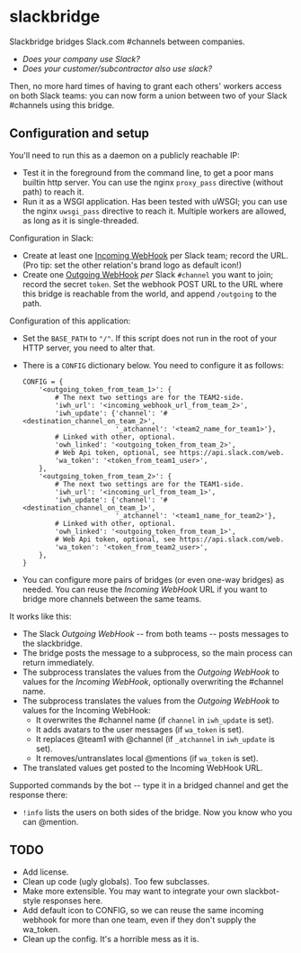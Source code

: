 slackbridge
===========

Slackbridge bridges Slack.com #channels between companies.

  * _Does your company use Slack?_
  * _Does your customer/subcontractor also use slack?_

Then, no more hard times of having to grant each others' workers access
on both Slack teams: you can now form a union between two of your Slack
\#channels using this bridge.


Configuration and setup
-----------------------

You'll need to run this as a daemon on a publicly reachable IP:

  * Test it in the foreground from the command line, to get a poor mans
    builtin http server. You can use the nginx `proxy_pass` directive
    (without path) to reach it.
  * Run it as a WSGI application. Has been tested with uWSGI; you can
    use the nginx `uwsgi_pass` directive to reach it. Multiple workers
    are allowed, as long as it is single-threaded.

Configuration in Slack:

  * Create at least one
    [Incoming WebHook](https://my.slack.com/services/new/incoming-webhook)
    per Slack team; record the URL.
    (Pro tip: set the other relation's brand logo as default icon!)
  * Create one
    [Outgoing WebHook](https://my.slack.com/services/new/outgoing-webhook)
    _per_ Slack `#channel` you want to join;
    record the secret `token`. Set the webhook POST URL to the URL where
    this bridge is reachable from the world, and append `/outgoing` to
    the path.

Configuration of this application:

  * Set the `BASE_PATH` to `"/"`. If this script does not run in the root of
    your HTTP server, you need to alter that.
  * There is a `CONFIG` dictionary below. You need to configure it as
    follows:

        CONFIG = {
            '<outgoing_token_from_team_1>': {
                # The next two settings are for the TEAM2-side.
                'iwh_url': '<incoming_webhook_url_from_team_2>',
                'iwh_update': {'channel': '#<destination_channel_on_team_2>',
                               '_atchannel': '<team2_name_for_team1>'},
                # Linked with other, optional.
                'owh_linked': '<outgoing_token_from_team_2>',
                # Web Api token, optional, see https://api.slack.com/web.
                'wa_token': '<token_from_team1_user>',
            },
            '<outgoing_token_from_team_2>': {
                # The next two settings are for the TEAM1-side.
                'iwh_url': '<incoming_url_from_team_1>',
                'iwh_update': {'channel': '#<destination_channel_on_team_1>',
                               '_atchannel': '<team1_name_for_team2>'},
                # Linked with other, optional.
                'owh_linked': '<outgoing_token_from_team_1>',
                # Web Api token, optional, see https://api.slack.com/web.
                'wa_token': '<token_from_team2_user>',
            },
        }

  * You can configure more pairs of bridges (or even one-way bridges) as
    needed. You can reuse the _Incoming WebHook_ URL if you want to bridge
    more channels between the same teams.

It works like this:

  * The Slack _Outgoing WebHook_ -- from both teams -- posts messages to
    the slackbridge.
  * The bridge posts the message to a subprocess, so the main process
    can return immediately.
  * The subprocess translates the values from the _Outgoing WebHook_ to
    values for the _Incoming WebHook_, optionally overwriting the
    #channel name.
  * The subprocess translates the values from the _Outgoing WebHook_ to
    values for the Incoming WebHook:
    - It overwrites the #channel name (if `channel` in `iwh_update` is
      set).
    - It adds avatars to the user messages (if `wa_token` is set).
    - It replaces @team1 with @channel (if `_atchannel` in `iwh_update`
      is set).
    - It removes/untranslates local @mentions (if `wa_token` is set).
  * The translated values get posted to the Incoming WebHook URL.

Supported commands by the bot -- type it in a bridged channel and get
the response there:

  * `!info` lists the users on both sides of the bridge. Now you know
    who you can @mention.


TODO
----

  * Add license.
  * Clean up code (ugly globals). Too few subclasses.
  * Make more extensible. You may want to integrate your own
    slackbot-style responses here.
  * Add default icon to CONFIG, so we can reuse the same incoming
    webhook for more than one team, even if they don't supply the
    wa_token.
  * Clean up the config. It's a horrible mess as it is.
